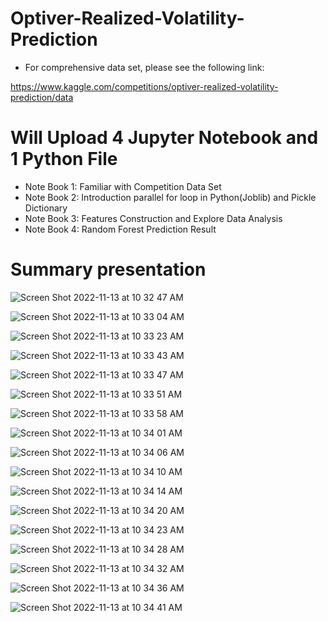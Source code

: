 # Optiver-Realized-Volatility-Prediction

- For comprehensive data set, please see the following link:

https://www.kaggle.com/competitions/optiver-realized-volatility-prediction/data

# Will Upload 4 Jupyter Notebook and 1 Python File

- Note Book 1: Familiar with Competition Data Set
- Note Book 2: Introduction parallel for loop in Python(Joblib) and Pickle Dictionary
- Note Book 3: Features Construction and Explore Data Analysis
- Note Book 4: Random Forest Prediction Result

# Summary presentation
![Screen Shot 2022-11-13 at 10 32 47 AM](https://user-images.githubusercontent.com/80143995/201502829-5eb9dd7a-cbb3-4d12-97e3-1a80833f3ba6.png)

![Screen Shot 2022-11-13 at 10 33 04 AM](https://user-images.githubusercontent.com/80143995/201502830-94a2d3eb-2b73-4bf0-89a8-0297aeb5a7af.png)

![Screen Shot 2022-11-13 at 10 33 23 AM](https://user-images.githubusercontent.com/80143995/201502831-8fea2953-4a2b-4eab-b2f4-8acb3077a1b5.png)

![Screen Shot 2022-11-13 at 10 33 43 AM](https://user-images.githubusercontent.com/80143995/201502832-fe2a5583-4f55-43f6-8864-ffe2cceb4afd.png)

![Screen Shot 2022-11-13 at 10 33 47 AM](https://user-images.githubusercontent.com/80143995/201502833-4d24315b-935f-488f-b60c-b236b087041c.png)

![Screen Shot 2022-11-13 at 10 33 51 AM](https://user-images.githubusercontent.com/80143995/201502835-684797b9-9ac3-491f-8150-a513015577a1.png)

![Screen Shot 2022-11-13 at 10 33 58 AM](https://user-images.githubusercontent.com/80143995/201502837-a0d2e3ee-9d9a-4b0a-9337-ed174722c1a2.png)

![Screen Shot 2022-11-13 at 10 34 01 AM](https://user-images.githubusercontent.com/80143995/201502838-f47cd20d-8bd3-4afc-863a-49bf0e6ece89.png)

![Screen Shot 2022-11-13 at 10 34 06 AM](https://user-images.githubusercontent.com/80143995/201502841-9eec2c2c-1feb-4765-a186-2e13100f1e19.png)

![Screen Shot 2022-11-13 at 10 34 10 AM](https://user-images.githubusercontent.com/80143995/201502842-d46bc9e4-8ee9-44bd-8c89-0e5fa011d4df.png)

![Screen Shot 2022-11-13 at 10 34 14 AM](https://user-images.githubusercontent.com/80143995/201502843-c7dffdec-0fd6-4546-bb38-bfeeea5a7ffd.png)

![Screen Shot 2022-11-13 at 10 34 20 AM](https://user-images.githubusercontent.com/80143995/201502844-9f3092f0-992f-4f89-82d9-ce67350dde48.png)

![Screen Shot 2022-11-13 at 10 34 23 AM](https://user-images.githubusercontent.com/80143995/201502845-5c067ef9-9219-4dde-b48c-eb7dde58a74c.png)

![Screen Shot 2022-11-13 at 10 34 28 AM](https://user-images.githubusercontent.com/80143995/201502848-9e645653-17fe-4861-bb6b-5183dc6e14cf.png)

![Screen Shot 2022-11-13 at 10 34 32 AM](https://user-images.githubusercontent.com/80143995/201502849-2d04e497-e22f-4fbd-a1dc-5ce00c45a5c8.png)

![Screen Shot 2022-11-13 at 10 34 36 AM](https://user-images.githubusercontent.com/80143995/201502851-6ce001a7-0f88-4a8a-aa30-9f2ac5e45aa1.png)

![Screen Shot 2022-11-13 at 10 34 41 AM](https://user-images.githubusercontent.com/80143995/201502852-945947ec-3974-482d-9b33-2e96973c2049.png)
